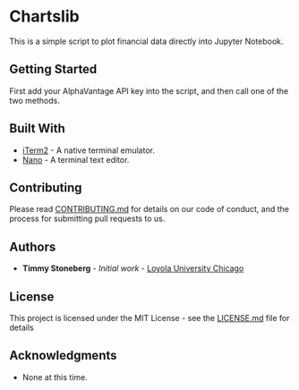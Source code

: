 # Chartslib

This is a simple script to plot financial data directly into Jupyter Notebook.

## Getting Started

First add your AlphaVantage API key into the script, and then call one of the two methods.

## Built With
* [iTerm2](https://www.iterm2.com/documentation.html) - A native terminal emulator.
* [Nano](https://www.nano-editor.org/docs.php) - A terminal text editor.

## Contributing

Please read [CONTRIBUTING.md](https://github.com/timstoneberg/CMELabDisplayV3/blob/master/CONTRIBUTING.md) for details on our code of conduct, and the process for submitting pull requests to us.

## Authors

* **Timmy Stoneberg** - *Initial work* - [Loyola University Chicago](https://github.com/timstoneberg)

## License

This project is licensed under the MIT License - see the [LICENSE.md](LICENSE.md) file for details

## Acknowledgments

* None at this time.